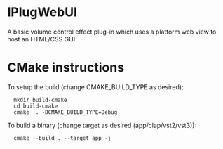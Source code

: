 # IPlugWebUI
A basic volume control effect plug-in which uses a platform web view to host an HTML/CSS GUI

# CMake instructions
To setup the build (change CMAKE_BUILD_TYPE as desired):
```
  mkdir build-cmake
  cd build-cmake
  cmake .. -DCMAKE_BUILD_TYPE=Debug
```
To build a binary (change target as desired (app/clap/vst2/vst3)):
```
  cmake --build . --target app -j
```